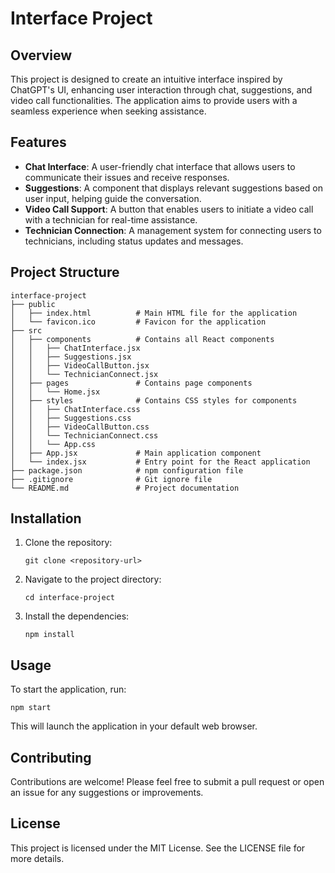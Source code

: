 # Interface Project

## Overview
This project is designed to create an intuitive interface inspired by ChatGPT's UI, enhancing user interaction through chat, suggestions, and video call functionalities. The application aims to provide users with a seamless experience when seeking assistance.

## Features
- **Chat Interface**: A user-friendly chat interface that allows users to communicate their issues and receive responses.
- **Suggestions**: A component that displays relevant suggestions based on user input, helping guide the conversation.
- **Video Call Support**: A button that enables users to initiate a video call with a technician for real-time assistance.
- **Technician Connection**: A management system for connecting users to technicians, including status updates and messages.

## Project Structure
```
interface-project
├── public
│   ├── index.html          # Main HTML file for the application
│   └── favicon.ico         # Favicon for the application
├── src
│   ├── components          # Contains all React components
│   │   ├── ChatInterface.jsx
│   │   ├── Suggestions.jsx
│   │   ├── VideoCallButton.jsx
│   │   └── TechnicianConnect.jsx
│   ├── pages               # Contains page components
│   │   └── Home.jsx
│   ├── styles              # Contains CSS styles for components
│   │   ├── ChatInterface.css
│   │   ├── Suggestions.css
│   │   ├── VideoCallButton.css
│   │   └── TechnicianConnect.css
│   │   └── App.css
│   ├── App.jsx             # Main application component
│   └── index.jsx           # Entry point for the React application
├── package.json            # npm configuration file
├── .gitignore              # Git ignore file
└── README.md               # Project documentation
```

## Installation
1. Clone the repository:
   ```
   git clone <repository-url>
   ```
2. Navigate to the project directory:
   ```
   cd interface-project
   ```
3. Install the dependencies:
   ```
   npm install
   ```

## Usage
To start the application, run:
```
npm start
```
This will launch the application in your default web browser.

## Contributing
Contributions are welcome! Please feel free to submit a pull request or open an issue for any suggestions or improvements.

## License
This project is licensed under the MIT License. See the LICENSE file for more details.